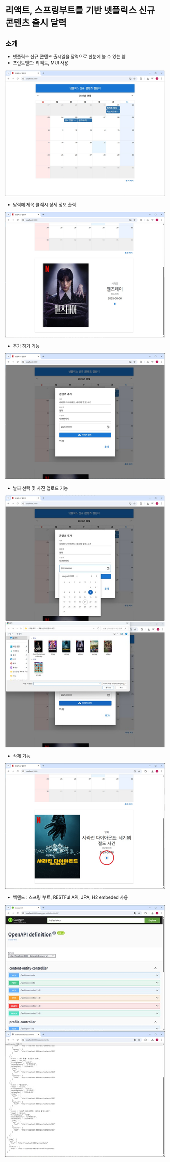 # 리액트, 스프링부트를 기반 넷플릭스 신규 콘텐츠 출시 달력

## 소개

- 넷플릭스 신규 콘텐츠 출시일을 달력으로 한눈에 볼 수 있는 웹   
- 프런트엔드: 리액트, MUI 사용   

![image](./readme_imgs/001.jpg)

- 달력에 제목 클릭시 상세 정보 출력   

![image](./readme_imgs/002.jpg)

- 추가 하기 기능   

![image](./readme_imgs/003.jpg)

- 날짜 선택 및 사진 업로드 기능   

![image](./readme_imgs/004.jpg)
![image](./readme_imgs/005.jpg)

- 삭제 기능   

![image](./readme_imgs/006.jpg)

- 백엔드 : 스프링 부트, RESTFul API, JPA, H2 embeded 사용   

![image](./readme_imgs/007.jpg)
![image](./readme_imgs/008.jpg)